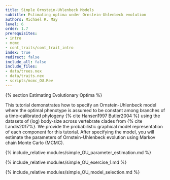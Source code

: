 ```yaml
---
title: Simple Ornstein-Uhlenbeck Models
subtitle: Estimating optima under Ornstein-Uhlenbeck evolution
authors: Michael R. May
level: 6
order: 1.7
prerequisites:
- intro
- mcmc
- cont_traits/cont_trait_intro
index: true
redirect: false
include_all: false
include_files:
- data/trees.nex
- data/traits.nex
- scripts/mcmc_OU.Rev
---
```


{% section Estimating Evolutionary Optima %}

This tutorial demonstrates how to specify an Ornstein-Uhlenbeck model where the optimal phenotype is assumed to be constant among branches of a time-calibrated phylogeny {% cite Hansen1997 Butler2004 %} using the datasets of (log) body-size across vertebrate clades from {% cite Landis2017%}. We provide the probabilistic graphical model representation of each component for this tutorial. After specifying the model, you will estimate the parameters of Ornstein-Uhlenbeck evolution using Markov chain Monte Carlo (MCMC).

{% include_relative modules/simple_OU_parameter_estimation.md %}

{% include_relative modules/simple_OU_exercise_1.md %}

{% include_relative modules/simple_OU_model_selection.md %}
